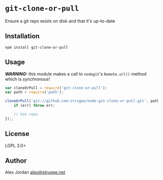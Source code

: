 # `git-clone-or-pull`

Ensure a git repo exists on disk and that it's up-to-date

## Installation

    npm install git-clone-or-pull

## Usage

_**WARNING:**_ this module makes a call to `nodegit`'s `Remote.url()` method which is _synchronous_!

```js
var cloneOrPull = require('git-clone-or-pull');
var path = require('path');

cloneOrPull('git://github.com:strugee/node-git-clone-or-pull.git', path.join(process.cwd(), 'node-git-clone-or-pull'), function(err) {
    if (err) throw err;

    // Use repo
});;
```

## License

LGPL 3.0+

## Author

Alex Jordan <alex@strugee.net>
